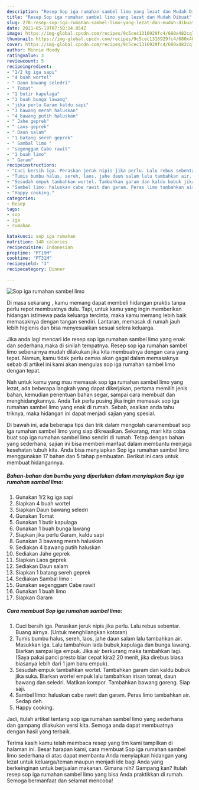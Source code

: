 ```yaml
---
description: "Resep Sop iga rumahan sambel limo yang lezat dan Mudah Dibuat"
title: "Resep Sop iga rumahan sambel limo yang lezat dan Mudah Dibuat"
slug: 278-resep-sop-iga-rumahan-sambel-limo-yang-lezat-dan-mudah-dibuat
date: 2021-05-19T07:50:14.854Z
image: https://img-global.cpcdn.com/recipes/9c5cec1316929fc4/680x482cq70/sop-iga-rumahan-sambel-limo-foto-resep-utama.jpg
thumbnail: https://img-global.cpcdn.com/recipes/9c5cec1316929fc4/680x482cq70/sop-iga-rumahan-sambel-limo-foto-resep-utama.jpg
cover: https://img-global.cpcdn.com/recipes/9c5cec1316929fc4/680x482cq70/sop-iga-rumahan-sambel-limo-foto-resep-utama.jpg
author: Minnie Moody
ratingvalue: 3
reviewcount: 5
recipeingredient:
- "1/2 kg iga sapi"
- "4 buah wortel"
- " Daun bawang seledri"
- " Tomat"
- "1 butir kapulaga"
- "1 buah bunga lawang"
- "jika perlu Garam kaldu sapi"
- "3 bawang merah haluskan"
- "4 bawang putih haluskan"
- " Jahe geprek"
- " Laos geprek"
- " Daun salam"
- "1 batang sereh geprek"
- " Sambal limo "
- "segenggam Cabe rawit"
- "1 buah limo"
- " Garam"
recipeinstructions:
- "Cuci bersih iga. Peraskan jeruk nipis jika perlu. Lalu rebus sebentar. Buang airnya. (Untuk menghilangkan kotoran)"
- "Tumis bumbu halus, sereh, laos, jahe daun salam lalu tambahkan air. Masukkan iga. Lalu tambahkan lada bubuk,kapulaga dan bunga lawang. Biarkan sampai iga empuk. Jika air berkurang maka tambahkan lagi. (Saya pakai panci presto biar cepat kira2 20 menit, jika direbus biasa biasanya lebih dari 1 jam baru empuk)."
- "Sesudah empuk tambahkan wortel. Tambahkan garam dan kaldu bubuk jika suka. Biarkan wortel empuk lalu tambahkan irisan tomat, daun bawang dan seledri. Matikan kompor. Tambahkan bawang goreng. Siap saji."
- "Sambel limo: haluskan cabe rawit dan garam. Peras limo tambahkan air. Sedap deh."
- "Happy cooking."
categories:
- Resep
tags:
- sop
- iga
- rumahan

katakunci: sop iga rumahan 
nutrition: 148 calories
recipecuisine: Indonesian
preptime: "PT19M"
cooktime: "PT31M"
recipeyield: "3"
recipecategory: Dinner

---
```



![Sop iga rumahan sambel limo](https://img-global.cpcdn.com/recipes/9c5cec1316929fc4/680x482cq70/sop-iga-rumahan-sambel-limo-foto-resep-utama.jpg)

Di masa  sekarang , kamu memang dapat membeli hidangan praktis tanpa perlu repot membuatnya dulu. Tapi, untuk kamu yang ingin memberikan hidangan istimewa pada keluarga tercinta, maka kamu memang lebih baik memasaknya dengan tangan sendiri. Lantaran, memasak di rumah jauh lebih higienis dan bisa menyesuaikan sesuai selera keluarga.

Jika anda lagi mencari ide resep sop iga rumahan sambel limo yang enak dan sederhana,maka di sinilah tempatnya. Resep sop iga rumahan sambel limo  sebenarnya mudah dilakukan jika kita membuatnya dengan cara yang tepat. Namun, kamu tidak perlu cemas akan gagal dalam memasaknya 
sebab di artikel ini kami akan mengulas sop iga rumahan sambel limo dengan tepat.  



Nah untuk kamu yang mau memasak sop iga rumahan sambel limo yang lezat, ada beberapa langkah yang dapat dikerjakan, pertama memilih jenis bahan, kemudian penentuan bahan segar, sampai cara membuat dan menghidangkannya. Anda Tak perlu pusing jika ingin memasak sop iga rumahan sambel limo yang enak di rumah. Sebab, asalkan anda  tahu triknya, maka hidangan ini dapat menjadi sajian yang spesial.

Di bawah ini, ada beberapa tips dan trik dalam mengolah caramembuat sop iga rumahan sambel limo yang siap dikreasikan. Sekarang, mari kita coba buat sop iga rumahan sambel limo sendiri di rumah. Tetap dengan bahan yang sederhana, sajian ini bisa memberi manfaat dalam membantu menjaga kesehatan tubuh kita. Anda bisa menyiapkan Sop iga rumahan sambel limo menggunakan 17 bahan dan 5 tahap pembuatan. Berikut ini cara untuk membuat hidangannya.

<!--inarticleads1-->

##### Bahan-bahan dan bumbu yang diperlukan dalam menyiapkan Sop iga rumahan sambel limo:

1. Gunakan 1/2 kg iga sapi
1. Siapkan 4 buah wortel
1. Siapkan  Daun bawang seledri
1. Gunakan  Tomat
1. Gunakan 1 butir kapulaga
1. Gunakan 1 buah bunga lawang
1. Siapkan jika perlu Garam, kaldu sapi
1. Gunakan 3 bawang merah haluskan
1. Sediakan 4 bawang putih haluskan
1. Sediakan  Jahe geprek
1. Siapkan  Laos geprek
1. Sediakan  Daun salam
1. Siapkan 1 batang sereh geprek
1. Sediakan  Sambal limo :
1. Gunakan segenggam Cabe rawit
1. Gunakan 1 buah limo
1. Siapkan  Garam




<!--inarticleads2-->

##### Cara membuat Sop iga rumahan sambel limo:

1. Cuci bersih iga. Peraskan jeruk nipis jika perlu. Lalu rebus sebentar. Buang airnya. (Untuk menghilangkan kotoran)
1. Tumis bumbu halus, sereh, laos, jahe daun salam lalu tambahkan air. Masukkan iga. Lalu tambahkan lada bubuk,kapulaga dan bunga lawang. Biarkan sampai iga empuk. Jika air berkurang maka tambahkan lagi. (Saya pakai panci presto biar cepat kira2 20 menit, jika direbus biasa biasanya lebih dari 1 jam baru empuk).
1. Sesudah empuk tambahkan wortel. Tambahkan garam dan kaldu bubuk jika suka. Biarkan wortel empuk lalu tambahkan irisan tomat, daun bawang dan seledri. Matikan kompor. Tambahkan bawang goreng. Siap saji.
1. Sambel limo: haluskan cabe rawit dan garam. Peras limo tambahkan air. Sedap deh.
1. Happy cooking.




Jadi, itulah artikel tentang  sop iga rumahan sambel limo  yang sederhana dan gampang dilakukan versi kita. Semoga anda dapat membuatnya dengan hasil yang terbaik. 

Terima kasih kamu telah membaca resep yang tim kami tampilkan di halaman ini. Besar harapan kami, cara membuat  Sop iga rumahan sambel limo sederhana di atas dapat membantu Anda menyiapkan hidangan yang lezat untuk keluarga/teman maupun menjadi ide bagi Anda yang berkeinginan untuk berjualan makanan. Gimana nih? Gampang kan? Itulah resep sop iga rumahan sambel limo yang bisa Anda praktikkan di rumah. Semoga bermanfaat dan selamat mencoba!

